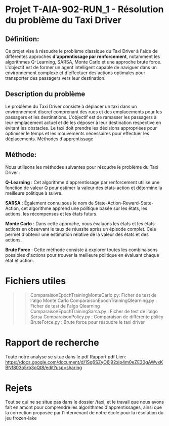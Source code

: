 # Projet T-AIA-902-RUN_1 -  Résolution du problème du Taxi Driver


## Définition:
Ce projet vise à résoudre le problème classique du Taxi Driver à l'aide de différentes approches **d'apprentissage par renforcement**, notamment les algorithmes Q-Learning, SARSA, Monte Carlo et une approche brute force. L'objectif est de former un agent intelligent capable de naviguer dans un environnement complexe et d'effectuer des actions optimales pour transporter des passagers vers leur destination.

## Description du problème

Le problème du Taxi Driver consiste à déplacer un taxi dans un environnement discret comprenant des rues et des emplacements pour les passagers et les destinations. L'objectif est de ramasser les passagers à leur emplacement actuel et de les déposer à leur destination respective en évitant les obstacles. Le taxi doit prendre les décisions appropriées pour optimiser le temps et les mouvements nécessaires pour effectuer les déplacements.
Méthodes d'apprentissage

## Méthode:

Nous utilisons les méthodes suivantes pour résoudre le problème du Taxi Driver :

  **Q-Learning** : Cet algorithme d'apprentissage par renforcement utilise une fonction de valeur Q pour estimer la valeur des états-action et détermine la meilleure politique à suivre.

  **SARSA** : Également connu sous le nom de State-Action-Reward-State-Action, cet algorithme apprend une politique basée sur les états, les actions, les récompenses et les états futurs.

  **Monte Carlo** : Dans cette approche, nous évaluons les états et les états-actions en observant le taux de réussite après un épisode complet. Cela permet d'obtenir une estimation relative de la valeur des états et des actions.

  **Brute Force** : Cette méthode consiste à explorer toutes les combinaisons possibles d'actions pour trouver la meilleure politique en évaluant chaque état et action.

# Fichiers utiles

  >>ComparaisonEpochTrainingMonteCarlo.py: Ficher de test de l'algo Monte Carlo
  >>ComparaisonEpochTrainingQlearning.py : Ficher de test de l'algo Qlearning
  >>ComparaisonEpochTrainingSarsa.py : Ficher de test de l'algo Sarsa
  >>ComparaisonPolicy.py : Comparaison de différente policy
  >>BruteForce.py : Brute force pour résoudre le taxi driver

# Rapport de recherche
  
  Toute notre analyse se situe dans le pdf Rapport.pdf
  Lien: https://docs.google.com/document/d/1Sg6SZyO6j92xip4m0eZE30gAWvxKBNf803o5rb3oQt8/edit?usp=sharing

# Rejets
  Tout se qui ne se situe pas dans le dossier /taxi, et le travail que nous avons fait en amont pour comprendre les algorithmes d'apprentissages, ainsi que la correction proposée par l'intervenant de notre école pour la résolution du jeu frozen-lake